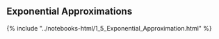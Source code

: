Exponential Approximations
------

{% include "../notebooks-html/1_5_Exponential_Approximation.html" %}

